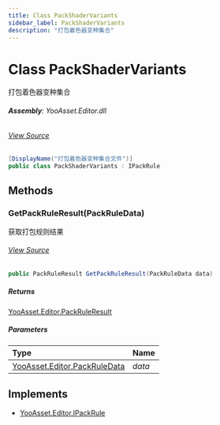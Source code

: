 ```yaml
---
title: Class PackShaderVariants
sidebar_label: PackShaderVariants
description: "打包着色器变种集合"
---
```

# Class PackShaderVariants
打包着色器变种集合

###### **Assembly**: YooAsset.Editor.dll
###### [View Source](https://github.com/tuyoogame/YooAsset-Samples.git/blob/main/Assets/YooAsset/Editor/AssetBundleCollector/DefaultRules/DefaultPackRule.cs#L181)
```csharp title="Declaration"
[DisplayName("打包着色器变种集合文件")]
public class PackShaderVariants : IPackRule
```
## Methods
### GetPackRuleResult(PackRuleData)
获取打包规则结果
###### [View Source](https://github.com/tuyoogame/YooAsset-Samples.git/blob/main/Assets/YooAsset/Editor/AssetBundleCollector/DefaultRules/DefaultPackRule.cs#L184)
```csharp title="Declaration"
public PackRuleResult GetPackRuleResult(PackRuleData data)
```

##### Returns

[YooAsset.Editor.PackRuleResult](../YooAsset.Editor/PackRuleResult.md)

##### Parameters

| Type | Name |
|:--- |:--- |
| [YooAsset.Editor.PackRuleData](../YooAsset.Editor/PackRuleData.md) | *data* |


## Implements

* [YooAsset.Editor.IPackRule](../YooAsset.Editor/IPackRule.md)

